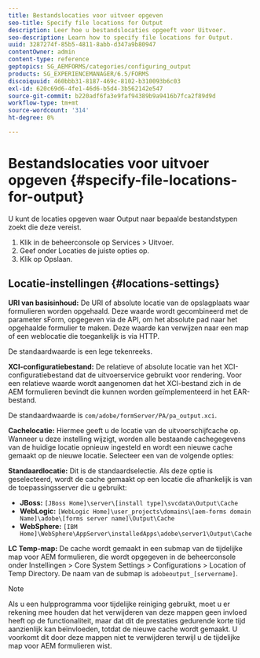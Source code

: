 ```yaml
---
title: Bestandslocaties voor uitvoer opgeven
seo-title: Specify file locations for Output
description: Leer hoe u bestandslocaties opgeeft voor Uitvoer.
seo-description: Learn how to specify file locations for Output.
uuid: 3287274f-85b5-4811-8abb-d347a9b80947
contentOwner: admin
content-type: reference
geptopics: SG_AEMFORMS/categories/configuring_output
products: SG_EXPERIENCEMANAGER/6.5/FORMS
discoiquuid: 460bbb31-8187-469c-8102-b310093b6c03
exl-id: 620c69d6-4fe1-46d6-b5d4-3b562142e547
source-git-commit: b220adf6fa3e9faf94389b9a9416b7fca2f89d9d
workflow-type: tm+mt
source-wordcount: '314'
ht-degree: 0%

---
```


# Bestandslocaties voor uitvoer opgeven {#specify-file-locations-for-output}

U kunt de locaties opgeven waar Output naar bepaalde bestandstypen zoekt die deze vereist.

1. Klik in de beheerconsole op Services > Uitvoer.
1. Geef onder Locaties de juiste opties op.
1. Klik op Opslaan.

## Locatie-instellingen {#locations-settings}

**URI van basisinhoud:** De URI of absolute locatie van de opslagplaats waar formulieren worden opgehaald. Deze waarde wordt gecombineerd met de parameter sForm, opgegeven via de API, om het absolute pad naar het opgehaalde formulier te maken. Deze waarde kan verwijzen naar een map of een weblocatie die toegankelijk is via HTTP.

De standaardwaarde is een lege tekenreeks.

**XCI-configuratiebestand:** De relatieve of absolute locatie van het XCI-configuratiebestand dat de uitvoerservice gebruikt voor rendering. Voor een relatieve waarde wordt aangenomen dat het XCI-bestand zich in de AEM formulieren bevindt die kunnen worden geïmplementeerd in het EAR-bestand.

De standaardwaarde is `com/adobe/formServer/PA/pa_output.xci`.

**Cachelocatie:** Hiermee geeft u de locatie van de uitvoerschijfcache op. Wanneer u deze instelling wijzigt, worden alle bestaande cachegegevens van de huidige locatie opnieuw ingesteld en wordt een nieuwe cache gemaakt op de nieuwe locatie. Selecteer een van de volgende opties:

**Standaardlocatie:** Dit is de standaardselectie. Als deze optie is geselecteerd, wordt de cache gemaakt op een locatie die afhankelijk is van de toepassingsserver die u gebruikt:

* **JBoss:** `[JBoss Home]\server\[install type]\svcdata\Output\Cache`
* **WebLogic:** `[WebLogic Home]\user_projects\domains\[aem-forms domain Name]\adobe\[forms server name]\Output\Cache`
* **WebSphere:** `[IBM Home]\WebSphere\AppServer\installedApps\adobe\server1\Output\Cache`

**LC Temp-map:** De cache wordt gemaakt in een submap van de tijdelijke map voor AEM formulieren, die wordt opgegeven in de beheerconsole onder Instellingen > Core System Settings > Configurations > Location of Temp Directory. De naam van de submap is `adobeoutput_[servername]`.

>[!NOTE]
>
>Als u een hulpprogramma voor tijdelijke reiniging gebruikt, moet u er rekening mee houden dat het verwijderen van deze mappen geen invloed heeft op de functionaliteit, maar dat dit de prestaties gedurende korte tijd aanzienlijk kan beïnvloeden, totdat de nieuwe cache wordt gemaakt. U voorkomt dit door deze mappen niet te verwijderen terwijl u de tijdelijke map voor AEM formulieren wist.
